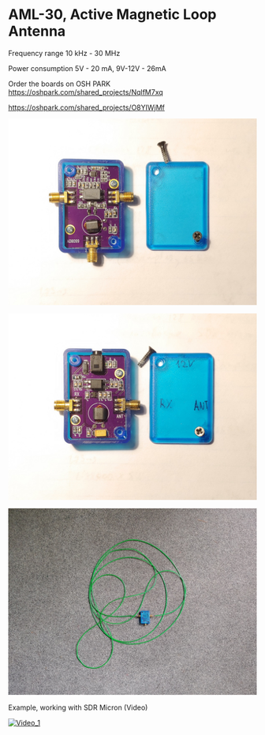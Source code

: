# AML-30, Active Magnetic Loop Antenna
Frequency range 10 kHz - 30 MHz

Power consumption 5V - 20 mA, 9V-12V - 26mA

Order the boards on OSH PARK https://oshpark.com/shared_projects/NqlfM7xq

https://oshpark.com/shared_projects/O8YIWjMf

![Foto_1](https://github.com/Dfinitski/AML-30/blob/master/AML30_Antenne.jpg)

![Foto_2](https://github.com/Dfinitski/AML-30/blob/master/AML30_Injector.jpg)

![Foto_3](https://github.com/Dfinitski/AML-30/blob/master/AML30_2.jpg)

Example, working with SDR Micron (Video)

[![Video_1](https://i.ytimg.com/vi/paRoJstyToo/hqdefault.jpg?sqp=-oaymwEZCNACELwBSFXyq4qpAwsIARUAAIhCGAFwAQ==&rs=AOn4CLDH_1hFttXpurymJ5YlJf1BzcACvQ)](https://www.youtube.com/watch?v=paRoJstyToo)
